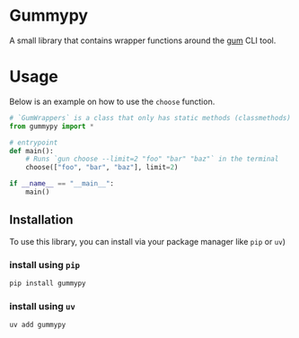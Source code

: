 # Gummypy
A small library that contains wrapper functions around the [gum](https://github.com/charmbracelet/gum) CLI tool.

# Usage
Below is an example on how to use the `choose` function.

```python
# `GumWrappers` is a class that only has static methods (classmethods) of each subcommands of `gum` 
from gummypy import *

# entrypoint
def main():
    # Runs `gun choose --limit=2 "foo" "bar" "baz"` in the terminal
    choose(["foo", "bar", "baz"], limit=2)

if __name__ == "__main__":
    main()
```

## Installation

To use this library, you can install via your package manager like `pip` or `uv`)

### install using `pip`
```sh
pip install gummypy
```

### install using `uv`
```sh
uv add gummypy
```

